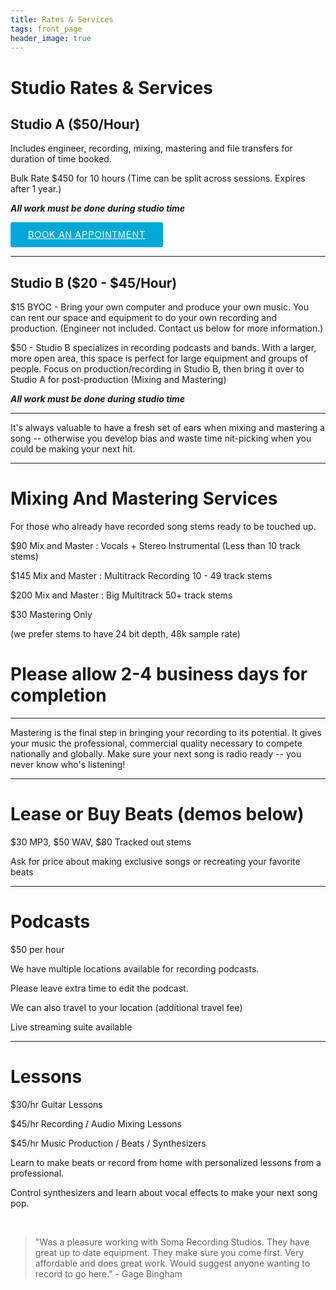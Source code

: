 ```yaml
---
title: Rates & Services
tags: front_page
header_image: true
---
```

# Studio Rates & Services

## Studio A ($50/Hour)

Includes engineer, recording, mixing, mastering and file transfers for duration of time booked.

Bulk Rate $450 for 10 hours (Time can be split across sessions. Expires after 1 year.)

**_All work must be done during studio time_**

<!-- Start Square Appointments Embed code --> <a target="_top" style="background-color: #03A8D8; color: white; height: 40px; text-transform: uppercase; font-family: 'Square Market', 'helvetica neue', helvetica, arial, sans-serif; letter-spacing: 1px; line-height: 38px; padding: 0 28px; border-radius: 3px; font-weight: 500; font-size: 14px; cursor: pointer; display: inline-block;" href="https://squareup.com/appointments/book/52758083-5a1a-4b2d-a710-6687d1641594/8GNV6PJ8WK7YH/services" rel="nofollow">Book an Appointment</a> <!-- End Square Appointments Embed code -->

- - -

## Studio B ($20 - $45/Hour)

$15 BYOC - Bring your own computer and produce your own music. You can rent our space and equipment to do your own recording and production. (Engineer not included. Contact us below for more information.)

$50 - Studio B specializes in recording podcasts and bands. With a larger, more open area,  this space is perfect for large equipment and groups of people. Focus on production/recording in Studio B, then bring it over to Studio A for post-production (Mixing and Mastering)

**_All work must be done during studio time_**

- - -

It's always valuable to have a fresh set of ears when mixing and mastering a song -- otherwise you develop bias and waste time nit-picking when you could be making your next hit.

- - -

# Mixing And Mastering Services

For those who already have recorded song stems ready to be touched up.

$90 Mix and Master : Vocals + Stereo Instrumental (Less than 10 track stems)

$145 Mix and Master : Multitrack Recording 10 - 49 track stems

$200 Mix and Master : Big Multitrack 50+ track stems

$30 Mastering Only

(we prefer stems to have 24 bit depth, 48k sample rate)

# Please allow 2-4 business days for completion

- - -

Mastering is the final step in bringing your recording to its potential. It gives your music the professional, commercial quality necessary to compete nationally and globally. Make sure your next song is radio ready --  you never know who's listening!

- - -

# Lease or Buy Beats (demos below)

$30 MP3, $50 WAV, $80 Tracked out stems

Ask for price about making exclusive songs or recreating your favorite beats

- - -

# Podcasts

$50 per hour

We have multiple locations available for recording podcasts.

Please leave extra time to edit the podcast.

We can also travel to your location (additional travel fee)

Live streaming suite available

- - -

# Lessons

$30/hr Guitar Lessons

$45/hr Recording / Audio Mixing Lessons

$45/hr Music Production / Beats / Synthesizers

Learn to make beats or record from home with personalized lessons from a professional.

Control synthesizers and learn about vocal effects to make your next song pop.

<br />

<blockquote>"Was a pleasure working with Soma Recording Studios. They have great up to date equipment. They make sure you come first. Very affordable and does great work. Would suggest anyone wanting to record to go here." - Gage Bingham</blockquote>
